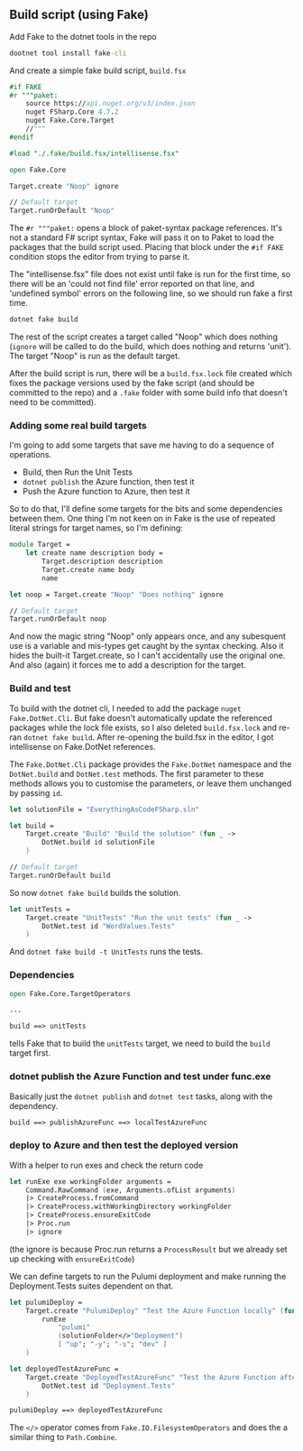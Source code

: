 ## Build script (using Fake)

Add Fake to the dotnet tools in the repo
```cmd
dootnet tool install fake-cli
```

And create a simple fake build script, `build.fsx`
```fsharp
#if FAKE
#r """paket:
    source https://api.nuget.org/v3/index.json
    nuget FSharp.Core 4.7.2
    nuget Fake.Core.Target
    //"""
#endif

#load "./.fake/build.fsx/intellisense.fsx"

open Fake.Core

Target.create "Noop" ignore

// Default target
Target.runOrDefault "Noop"
```
The `#r """paket:` opens a block of paket-syntax package references. It's not a standard F# script syntax, Fake will pass it on to Paket to load the packages that the build script used. Placing that block under the `#if FAKE` condition stops the editor from trying to parse it.

The "intellisense.fsx" file does not exist until fake is run for the first time, so there will be an 'could not find file' error reported on that line, and 'undefined symbol' errors on the following line, so we should run fake a first time.

```cmd
dotnet fake build
```

The rest of the script creates a target called "Noop" which does nothing (`ignore` will be called to do the build, which does nothing and returns 'unit'). The target "Noop" is run as the default target.

After the build script is run, there will be a `build.fsx.lock` file created which fixes the package versions used by the fake script (and should be committed to the repo) and a `.fake` folder with some build info that doesn't need to be committed).

### Adding some real build targets
I'm going to add some targets that save me having to do a sequence of operations.
* Build, then Run the Unit Tests
* `dotnet publish` the Azure function, then test it
* Push the Azure function to Azure, then test it

So to do that, I'll define some targets for the bits and some dependencies between them. One thing I'm not keen on in Fake is the use of repeated literal strings for target names, so I'm defining:
```fsharp
module Target =
    let create name description body =
        Target.description description
        Target.create name body
        name

let noop = Target.create "Noop" "Does nothing" ignore

// Default target
Target.runOrDefault noop
```
And now the magic string "Noop" only appears once, and any subesquent use is a variable and mis-types get caught by the syntax checking. Also it hides the built-it Target.create, so I can't accidentally use the original one. And also (again) it forces me to add a description for the target.

### Build and test
To build with the dotnet cli, I needed to add the package `nuget Fake.DotNet.Cli`. But fake doesn't automatically update the referenced packages while the lock file exists, so I also deleted `build.fsx.lock` and re-ran `dotnet fake build`. After re-opening the build.fsx in the editor, I got intellisense on Fake.DotNet references.

The `Fake.DotNet.Cli` package provides the `Fake.DotNet` namespace and the `DotNet.build` and `DotNet.test` methods. The first parameter to these methods allows you to customise the parameters, or leave them unchanged by passing `id`.

```fsharp
let solutionFile = "EverythingAsCodeFSharp.sln"

let build =
    Target.create "Build" "Build the solution" (fun _ ->
        DotNet.build id solutionFile
    )

// Default target
Target.runOrDefault build
```
So now `dotnet fake build` builds the solution.
```fsharp
let unitTests =
    Target.create "UnitTests" "Run the unit tests" (fun _ ->
        DotNet.test id "WordValues.Tests"
    )
```
And `dotnet fake build -t UnitTests` runs the tests.

### Dependencies
```fsharp
open Fake.Core.TargetOperators

...

build ==> unitTests
```
tells Fake that to build the `unitTests` target, we need to build the `build` target first.

### dotnet publish the Azure Function and test under func.exe
Basically just the `dotnet publish` and `dotnet test` tasks, along with the dependency.
```fsharp
build ==> publishAzureFunc ==> localTestAzureFunc
```
### deploy to Azure and then test the deployed version
With a helper to run exes and check the return code
```fsharp
let runExe exe workingFolder arguments =
    Command.RawCommand (exe, Arguments.ofList arguments)
    |> CreateProcess.fromCommand
    |> CreateProcess.withWorkingDirectory workingFolder
    |> CreateProcess.ensureExitCode
    |> Proc.run
    |> ignore
```
(the ignore is because Proc.run returns a `ProcessResult` but we already set up checking with `ensureExitCode`)

We can define targets to run the Pulumi deployment and make running the Deployment.Tests suites dependent on that.
```fsharp
let pulumiDeploy =
    Target.create "PulumiDeploy" "Test the Azure Function locally" (fun _ ->
        runExe
            "pulumi"
            (solutionFolder</>"Deployment")
            [ "up"; "-y"; "-s"; "dev" ]
    )

let deployedTestAzureFunc =
    Target.create "DeployedTestAzureFunc" "Test the Azure Function after deployment" (fun _ ->
        DotNet.test id "Deployment.Tests"
    )

pulumiDeploy ==> deployedTestAzureFunc
```
The `</>` operator comes from `Fake.IO.FilesystemOperators` and does the a similar thing to `Path.Combine`.